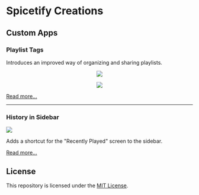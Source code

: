 # Spicetify Creations

## Custom Apps

### Playlist Tags

Introduces an improved way of organizing and sharing playlists.

<p align="center">
  <img src="https://github.com/Bergbok/Spicetify-Creations/assets/66174189/0a6eba1b-6038-4661-b5b4-67c43cc07194"/></img>
</p>
<p align="center">
  <img src="https://github.com/Bergbok/Spicetify-Creations/assets/66174189/d1f0a204-6f3e-460e-8e5b-dc756d9c584e"/></img>
</p>

[Read more...](/CustomApps/playlist-tags/README.md)
<hr>

### History in Sidebar

<p align="left">
  <img src="https://github.com/Bergbok/Spicetify-Creations/assets/66174189/ded310d5-374a-4238-98b1-bd2fad737604"/></img>
</p>

Adds a shortcut for the "Recently Played" screen to the sidebar.

[Read more...](/CustomApps/history-in-sidebar/README.md)

## License

This repository is licensed under the [MIT License](LICENSE).
